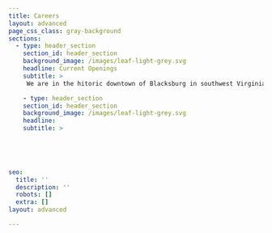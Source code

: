 ```yaml
---
title: Careers
layout: advanced
page_css_class: gray-background
sections:
  - type: header_section
    section_id: header_section
    background_image: /images/leaf-light-grey.svg
    headline: Current Openings
    subtitle: >
     We are in the hitoric downtown of Blacksburg in southwest Virginia.  It is rated among the best place to live, study and work in the country.  In the middle of the New River valley, it is between the Blue Ridge and the Alleghany mountains, and is surrounded by many national parks.  Outdoor activity are countless and year-round.  The town has a mix of urban and country living.  Joint our team.  We are looking for this positions:

    - type: header_section
    section_id: header_section
    background_image: /images/leaf-light-grey.svg
    headline: 
    subtitle: >


      
  

seo:
  title: ''
  description: ''
  robots: []
  extra: []
layout: advanced

---
```

